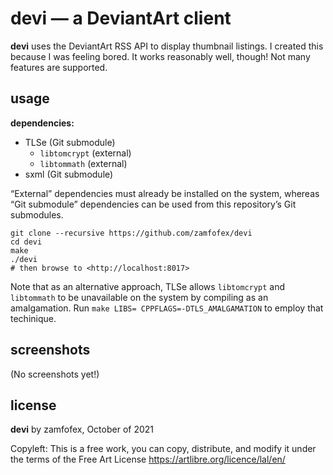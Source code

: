 devi — a DeviantArt client
===

**devi** uses the DeviantArt RSS API to display thumbnail listings.
I created this because I was feeling bored.
It works reasonably well, though!
Not many features are supported.

usage
---

**dependencies:**
- TLSe (Git submodule)
  - `libtomcrypt` (external)
  - `libtommath` (external)
- sxml (Git submodule)

“External” dependencies must already be installed on the system, whereas “Git submodule” dependencies can be used from this repository’s Git submodules.

~~~ shell
git clone --recursive https://github.com/zamfofex/devi
cd devi
make
./devi
# then browse to <http://localhost:8017>
~~~

Note that as an alternative approach, TLSe allows `libtomcrypt` and `libtommath` to be unavailable on the system by compiling as an amalgamation.
Run `make LIBS= CPPFLAGS=-DTLS_AMALGAMATION` to employ that techinique.

screenshots
---

(No screenshots yet!)

license
---

**devi** by zamfofex, October of 2021

Copyleft: This is a free work, you can copy, distribute, and modify it under the terms of the Free Art License <https://artlibre.org/licence/lal/en/>
